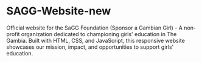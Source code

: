 # SAGG-Website-new
Official website for the SaGG Foundation (Sponsor a Gambian Girl) - A non-profit organization dedicated to championing girls' education in The Gambia. Built with HTML, CSS, and JavaScript, this responsive website showcases our mission, impact, and opportunities to support girls' education.
